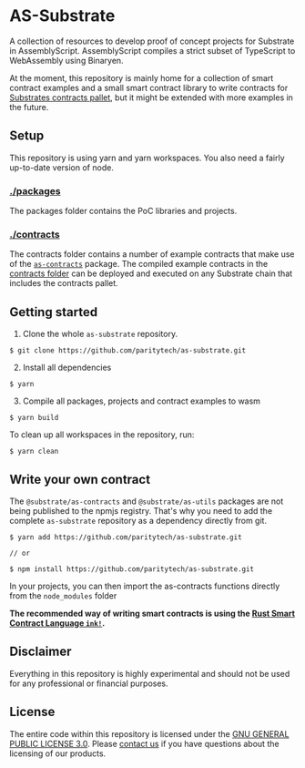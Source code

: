 # AS-Substrate

A collection of resources to develop proof of concept projects for Substrate in AssemblyScript.
AssemblyScript compiles a strict subset of TypeScript to WebAssembly using Binaryen.

At the moment, this repository is mainly home for a collection of smart contract examples and a small smart contract library to write contracts for [Substrates contracts pallet](https://github.com/paritytech/substrate/tree/master/frame/contracts), but it might be extended with more examples in the future.

## Setup

This repository is using yarn and yarn workspaces. You also need a fairly up-to-date version of node.

### [./packages](packages)

The packages folder contains the PoC libraries and projects.

### [./contracts](contracts)

The contracts folder contains a number of example contracts that make use of the [`as-contracts`](packages/as-contracts) package.
The compiled example contracts in the [contracts folder](contracts) can be deployed and executed on any Substrate chain that includes the contracts pallet.

## Getting started

1. Clone the whole `as-substrate` repository.

```
$ git clone https://github.com/paritytech/as-substrate.git
```

2. Install all dependencies

```
$ yarn
```

3. Compile all packages, projects and contract examples to wasm

```
$ yarn build
```

To clean up all workspaces in the repository, run:

```
$ yarn clean
```

## Write your own contract

The `@substrate/as-contracts` and `@substrate/as-utils` packages are not being published to the npmjs registry. That's why you need to add the complete `as-substrate` repository as a dependency directly from git.

```
$ yarn add https://github.com/paritytech/as-substrate.git

// or

$ npm install https://github.com/paritytech/as-substrate.git
```

In your projects, you can then import the as-contracts functions directly from the `node_modules` folder

**The recommended way of writing smart contracts is using the [Rust Smart Contract Language `ink!`](https://github.com/paritytech/ink).**

## Disclaimer

Everything in this repository is highly experimental and should not be used for any professional or financial purposes.

## License

The entire code within this repository is licensed under the [GNU GENERAL PUBLIC LICENSE 3.0](LICENSE). Please [contact us](https://www.parity.io/contact/) if you have questions about the licensing of our products.
